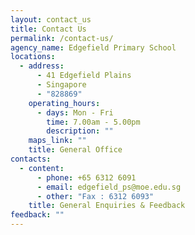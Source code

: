 ```yaml
---
layout: contact_us
title: Contact Us
permalink: /contact-us/
agency_name: Edgefield Primary School
locations:
  - address:
      - 41 Edgefield Plains
      - Singapore
      - "828869"
    operating_hours:
      - days: Mon - Fri
        time: 7.00am - 5.00pm
        description: ""
    maps_link: ""
    title: General Office
contacts:
  - content:
      - phone: +65 6312 6091
      - email: edgefield_ps@moe.edu.sg
      - other: "Fax : 6312 6093"
    title: General Enquiries & Feedback
feedback: ""
---
```

